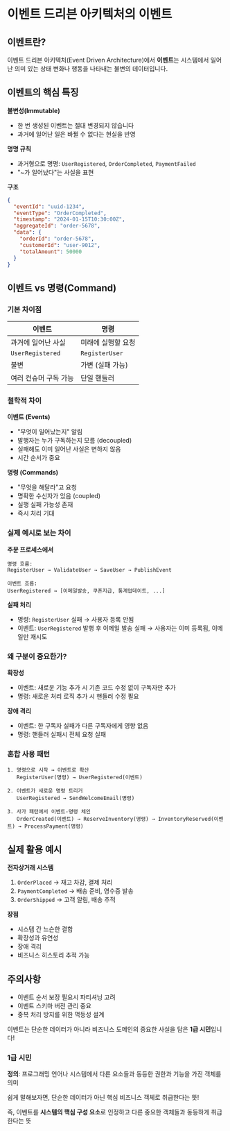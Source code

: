 # 이벤트 드리븐 아키텍처의 이벤트

## 이벤트란?

이벤트 드리븐 아키텍처(Event Driven Architecture)에서 **이벤트**는 시스템에서 일어난 의미 있는 상태 변화나 행동을 나타내는 불변의 데이터입니다.

## 이벤트의 핵심 특징

**불변성(Immutable)**

- 한 번 생성된 이벤트는 절대 변경되지 않습니다
- 과거에 일어난 일은 바뀔 수 없다는 현실을 반영

**명명 규칙**

- 과거형으로 명명: `UserRegistered`, `OrderCompleted`, `PaymentFailed`
- "~가 일어났다"는 사실을 표현

**구조**

```json
{
  "eventId": "uuid-1234",
  "eventType": "OrderCompleted",
  "timestamp": "2024-01-15T10:30:00Z",
  "aggregateId": "order-5678",
  "data": {
    "orderId": "order-5678",
    "customerId": "user-9012",
    "totalAmount": 50000
  }
}
```

## 이벤트 vs 명령(Command)

### 기본 차이점

| 이벤트                | 명령               |
| --------------------- | ------------------ |
| 과거에 일어난 사실    | 미래에 실행할 요청 |
| `UserRegistered`      | `RegisterUser`     |
| 불변                  | 가변 (실패 가능)   |
| 여러 컨슈머 구독 가능 | 단일 핸들러        |

### 철학적 차이

**이벤트 (Events)**

- "무엇이 일어났는지" 알림
- 발행자는 누가 구독하는지 모름 (decoupled)
- 실패해도 이미 일어난 사실은 변하지 않음
- 시간 순서가 중요

**명령 (Commands)**

- "무엇을 해달라"고 요청
- 명확한 수신자가 있음 (coupled)
- 실행 실패 가능성 존재
- 즉시 처리 기대

### 실제 예시로 보는 차이

**주문 프로세스에서**

```
명령 흐름:
RegisterUser → ValidateUser → SaveUser → PublishEvent

이벤트 흐름:
UserRegistered → [이메일발송, 쿠폰지급, 통계업데이트, ...]
```

**실패 처리**

- 명령: `RegisterUser` 실패 → 사용자 등록 안됨
- 이벤트: `UserRegistered` 발행 후 이메일 발송 실패 → 사용자는 이미 등록됨, 이메일만 재시도

### 왜 구분이 중요한가?

**확장성**

- 이벤트: 새로운 기능 추가 시 기존 코드 수정 없이 구독자만 추가
- 명령: 새로운 처리 로직 추가 시 핸들러 수정 필요

**장애 격리**

- 이벤트: 한 구독자 실패가 다른 구독자에게 영향 없음
- 명령: 핸들러 실패시 전체 요청 실패

### 혼합 사용 패턴

```
1. 명령으로 시작 → 이벤트로 확산
   RegisterUser(명령) → UserRegistered(이벤트)

2. 이벤트가 새로운 명령 트리거
   UserRegistered → SendWelcomeEmail(명령)

3. 사가 패턴에서 이벤트-명령 체인
   OrderCreated(이벤트) → ReserveInventory(명령) → InventoryReserved(이벤트) → ProcessPayment(명령)
```

## 실제 활용 예시

**전자상거래 시스템**

1. `OrderPlaced` → 재고 차감, 결제 처리
2. `PaymentCompleted` → 배송 준비, 영수증 발송
3. `OrderShipped` → 고객 알림, 배송 추적

**장점**

- 시스템 간 느슨한 결합
- 확장성과 유연성
- 장애 격리
- 비즈니스 히스토리 추적 가능

## 주의사항

- 이벤트 순서 보장 필요시 파티셔닝 고려
- 이벤트 스키마 버전 관리 중요
- 중복 처리 방지를 위한 멱등성 설계

이벤트는 단순한 데이터가 아니라 비즈니스 도메인의 중요한 사실을 담은 **1급 시민**입니다!

### 1급 시민

**정의**: 프로그래밍 언어나 시스템에서 다른 요소들과 동등한 권한과 기능을 가진 객체를 의미

쉽게 말해보자면, 단순한 데이터가 아닌 핵심 비즈니스 객체로 취급한다는 뜻!

즉, 이벤트를 **시스템의 핵심 구성 요소**로 인정하고 다른 중요한 객체들과 동등하게 취급한다는 뜻
